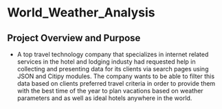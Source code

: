 # World_Weather_Analysis

## Project Overview and Purpose
* A top travel technology company that specializes in internet related services in the hotel and lodging industy had requested help in collecting and presenting data for its clients via search pages using JSON and Citipy modules. The company wants to be able to filter this data based on clients preferred travel criteria in order to provide them with the best time of the year to plan vacations based on weather parameters and as well as ideal hotels anywhere in the world.
